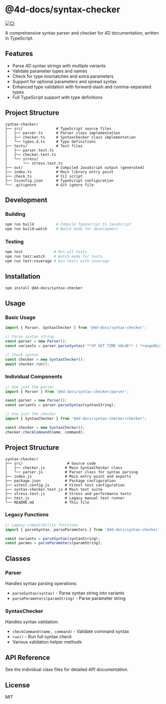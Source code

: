 # @4d-docs/syntax-checker

[![CI](https://github.com/doc4d/syntax-checker/actions/workflows/ci.yml/badge.svg)](https://github.com/doc4d/syntax-checker/actions/workflows/ci.yml)

A comprehensive syntax parser and checker for 4D documentation, written in TypeScript.

## Features

- Parse 4D syntax strings with multiple variants
- Validate parameter types and names
- Check for type mismatches and extra parameters
- Support for optional parameters and spread syntax
- Enhanced type validation with forward-slash and comma-separated types
- Full TypeScript support with type definitions

## Project Structure

```
syntax-checker/
├── src/               # TypeScript source files
│   ├── parser.ts      # Parser class implementation
│   ├── checker.ts     # SyntaxChecker class implementation
│   └── types.d.ts     # Type definitions
├── tests/             # Test files
│   ├── parser.test.ts
│   ├── checker.test.ts
│   └── stress/
│       └── stress.test.ts
├── out/               # Compiled JavaScript output (generated)
├── index.ts           # Main library entry point
├── check.ts           # CLI script
├── tsconfig.json      # TypeScript configuration
└── .gitignore         # Git ignore file
```

## Development

### Building

```bash
npm run build          # Compile TypeScript to JavaScript
npm run build:watch    # Watch mode for development
```

### Testing

```bash
npm test              # Run all tests
npm run test:watch    # Watch mode for tests
npm run test:coverage # Run tests with coverage
```

## Installation

```bash
npm install @4d-docs/syntax-checker
```

## Usage

### Basic Usage

```javascript
import { Parser, SyntaxChecker } from '@4d-docs/syntax-checker';

// Parse syntax string
const parser = new Parser();
const variants = parser.parseSyntax('**VP SET TIME VALUE** ( *rangeObj* : Object ; *timeValue* : Text { ; *formatPattern* : Text } )');

// Check syntax
const checker = new SyntaxChecker();
await checker.run();
```

### Individual Components

```javascript
// Use just the parser
import { Parser } from '@4d-docs/syntax-checker/parser';

const parser = new Parser();
const variants = parser.parseSyntax(syntaxString);

// Use just the checker
import { SyntaxChecker } from '@4d-docs/syntax-checker/checker';

const checker = new SyntaxChecker();
checker.checkCommand(name, command);
```

## Project Structure

```
syntax-checker/
├── src/                    # Source code
│   ├── checker.js         # Main SyntaxChecker class
│   └── parser.js          # Parser class for syntax parsing
├── index.js               # Main entry point and exports
├── package.json           # Package configuration
├── vitest.config.js       # Vitest test configuration
├── syntax-checker.test.js # Main test suite
├── stress.test.js         # Stress and performance tests
├── test.js                # Legacy manual test runner
└── README.md              # This file
```

### Legacy Functions

```javascript
// Legacy compatibility functions
import { parseSyntax, parseParameters } from '@4d-docs/syntax-checker';

const variants = parseSyntax(syntaxString);
const params = parseParameters(paramString);
```

## Classes

### Parser

Handles syntax parsing operations:

- `parseSyntax(syntax)` - Parse syntax string into variants
- `parseParameters(paramString)` - Parse parameter string

### SyntaxChecker

Handles syntax validation:

- `checkCommand(name, command)` - Validate command syntax
- `run()` - Run full syntax check
- Various validation helper methods

## API Reference

See the individual class files for detailed API documentation.

## License

MIT
